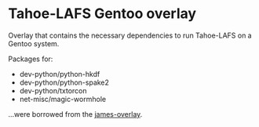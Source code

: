 # Tahoe-LAFS Gentoo overlay

Overlay that contains the necessary dependencies to run Tahoe-LAFS on a Gentoo
system.

Packages for:

 * dev-python/python-hkdf
 * dev-python/python-spake2
 * dev-python/txtorcon
 * net-misc/magic-wormhole

...were borrowed from the [james-overlay](https://github.com/mjkalyan/james-overlay/).

